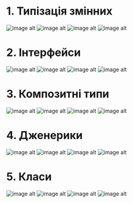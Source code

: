 # 1. Типізація змінних
![image alt](https://github.com/volAndr1/Lab_1/blob/03286eff76e421ea3ef6cbf204c5851cfde7d6b3/chrome_BB6U6eI9fI.png)
![image alt](https://github.com/volAndr1/Lab_1/blob/968615a9baefe33a054a6643fee7f2f718497a0d/chrome_eNfFAXEkiY.png)
![image alt](https://github.com/volAndr1/Lab_1/blob/208bc80ddc8876148a8dd65b0515c693563e6e45/chrome_bigtSHN66J.png)
![image alt](https://github.com/volAndr1/Lab_1/blob/4d28fd3aae3a6aafcd376bb557ca753ba2cbaad7/chrome_FFlZxOcpld.png)
# 2. Інтерфейси
![image alt](https://github.com/volAndr1/Lab_1/blob/598219ff898361f733be7d0d98aaa5df3369412e/chrome_7Uy2G1vLCA.png)
![image alt](https://github.com/volAndr1/Lab_1/blob/a3c49edbe8785a6fa0d1d9566a848066465be190/chrome_c70goUjoPB.png)
![image alt](https://github.com/volAndr1/Lab_1/blob/49460dd4a492122935e5ced2f2fa0c1ee8a0e526/chrome_tgNn2S1JfP.png)
![image alt](https://github.com/volAndr1/Lab_1/blob/c779c5e0caedf9daf77431eae5000306d99e6110/chrome_w1jFCqgJ6l.png)
# 3. Композитні типи
![image alt](https://github.com/volAndr1/Lab_1/blob/0e8d998da7fb6606c84386b413aee116f9bb31c9/chrome_yOK9GZhno4.png)
![image alt](https://github.com/volAndr1/Lab_1/blob/0e8d998da7fb6606c84386b413aee116f9bb31c9/chrome_nwTrmhmhIz.png)
![image alt](https://github.com/volAndr1/Lab_1/blob/0e8d998da7fb6606c84386b413aee116f9bb31c9/chrome_ojo0DYFVWQ.png)
![image alt](https://github.com/volAndr1/Lab_1/blob/0e8d998da7fb6606c84386b413aee116f9bb31c9/chrome_RO1z8IDyi8.png)
# 4. Дженерики
![image alt](https://github.com/volAndr1/Lab_1/blob/573a1294a4ed8e1a3f73b57e99b7e2da443cb208/chrome_KnGBH2UyNu.png)
![image alt](https://github.com/volAndr1/Lab_1/blob/573a1294a4ed8e1a3f73b57e99b7e2da443cb208/chrome_omSXWfZAnQ.png)
![image alt](https://github.com/volAndr1/Lab_1/blob/573a1294a4ed8e1a3f73b57e99b7e2da443cb208/chrome_9ILfQkO79Y.png)
![image alt](https://github.com/volAndr1/Lab_1/blob/0e6223e5ad2a1782bf424437e7f7366c4d20387a/chrome_ze2zggC8bB.png)
# 5. Класи
![image alt]()
![image alt]()
![image alt]()
![image alt]()
